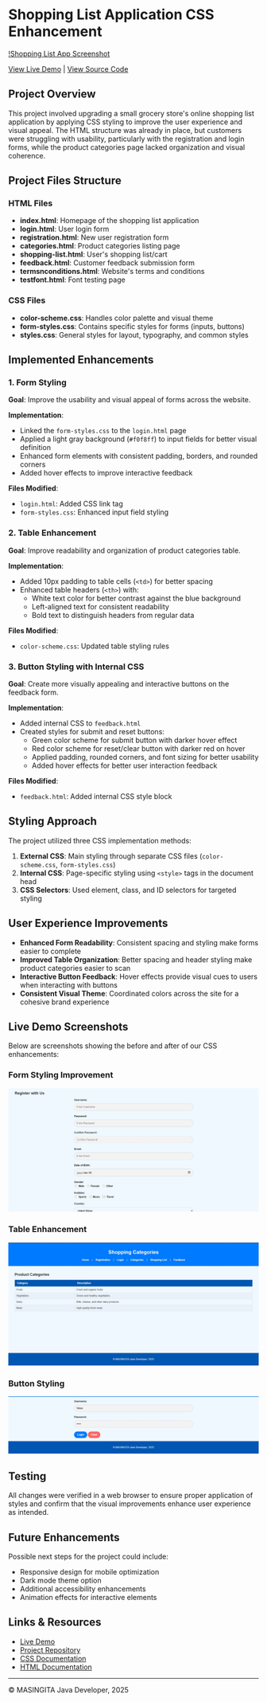 # Shopping List Application CSS Enhancement

[!Shopping List App Screenshot](/Home.jpg)

[View Live Demo](https://tinyu01.github.io/fullstack_web_dev_lab_03/) | [View Source Code](https://github.com/Tinyu01/fullstack_web_dev_lab_03)

## Project Overview
This project involved upgrading a small grocery store's online shopping list application by applying CSS styling to improve the user experience and visual appeal. The HTML structure was already in place, but customers were struggling with usability, particularly with the registration and login forms, while the product categories page lacked organization and visual coherence.

## Project Files Structure

### HTML Files
- **index.html**: Homepage of the shopping list application
- **login.html**: User login form
- **registration.html**: New user registration form
- **categories.html**: Product categories listing page
- **shopping-list.html**: User's shopping list/cart
- **feedback.html**: Customer feedback submission form
- **termsnconditions.html**: Website's terms and conditions
- **testfont.html**: Font testing page

### CSS Files
- **color-scheme.css**: Handles color palette and visual theme
- **form-styles.css**: Contains specific styles for forms (inputs, buttons)
- **styles.css**: General styles for layout, typography, and common styles

## Implemented Enhancements

### 1. Form Styling
**Goal**: Improve the usability and visual appeal of forms across the website.

**Implementation**:
- Linked the `form-styles.css` to the `login.html` page
- Applied a light gray background (`#f0f8ff`) to input fields for better visual definition
- Enhanced form elements with consistent padding, borders, and rounded corners
- Added hover effects to improve interactive feedback

**Files Modified**:
- `login.html`: Added CSS link tag
- `form-styles.css`: Enhanced input field styling

### 2. Table Enhancement
**Goal**: Improve readability and organization of product categories table.

**Implementation**:
- Added 10px padding to table cells (`<td>`) for better spacing
- Enhanced table headers (`<th>`) with:
  - White text color for better contrast against the blue background
  - Left-aligned text for consistent readability
  - Bold text to distinguish headers from regular data

**Files Modified**:
- `color-scheme.css`: Updated table styling rules

### 3. Button Styling with Internal CSS
**Goal**: Create more visually appealing and interactive buttons on the feedback form.

**Implementation**:
- Added internal CSS to `feedback.html`
- Created styles for submit and reset buttons:
  - Green color scheme for submit button with darker hover effect
  - Red color scheme for reset/clear button with darker red on hover
  - Applied padding, rounded corners, and font sizing for better usability
  - Added hover effects for better user interaction feedback

**Files Modified**:
- `feedback.html`: Added internal CSS style block

## Styling Approach

The project utilized three CSS implementation methods:
1. **External CSS**: Main styling through separate CSS files (`color-scheme.css`, `form-styles.css`)
2. **Internal CSS**: Page-specific styling using `<style>` tags in the document head
3. **CSS Selectors**: Used element, class, and ID selectors for targeted styling

## User Experience Improvements

- **Enhanced Form Readability**: Consistent spacing and styling make forms easier to complete
- **Improved Table Organization**: Better spacing and header styling make product categories easier to scan
- **Interactive Button Feedback**: Hover effects provide visual cues to users when interacting with buttons
- **Consistent Visual Theme**: Coordinated colors across the site for a cohesive brand experience

## Live Demo Screenshots

Below are screenshots showing the before and after of our CSS enhancements:

### Form Styling Improvement
![Form Styling Before and After](/Form.jpg)

### Table Enhancement
![Table Styling Before and After](/Table.jpg)

### Button Styling
![Button Styling Before and After](/Button.jpg)

## Testing
All changes were verified in a web browser to ensure proper application of styles and confirm that the visual improvements enhance user experience as intended.

## Future Enhancements
Possible next steps for the project could include:
- Responsive design for mobile optimization
- Dark mode theme option
- Additional accessibility enhancements
- Animation effects for interactive elements

## Links & Resources

- [Live Demo](https://tinyu01.github.io/fullstack_web_dev_lab_03/)
- [Project Repository](https://github.com/Tinyu01/fullstack_web_dev_lab_03)
- [CSS Documentation](https://developer.mozilla.org/en-US/docs/Web/CSS)
- [HTML Documentation](https://developer.mozilla.org/en-US/docs/Web/HTML)

---

© MASINGITA Java Developer, 2025